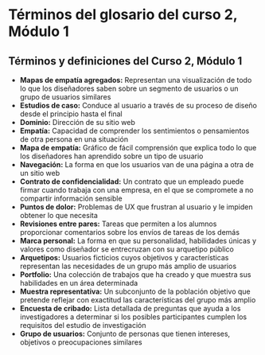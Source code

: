 # Términos del glosario del curso 2, Módulo 1

## Términos y definiciones del Curso 2, Módulo 1

* **Mapas de empatía agregados:** Representan una visualización de todo lo que los diseñadores saben sobre un segmento de usuarios o un grupo de usuarios similares
* **Estudios de caso:** Conduce al usuario a través de su proceso de diseño desde el principio hasta el final
* **Dominio:** Dirección de su sitio web
* **Empatía:** Capacidad de comprender los sentimientos o pensamientos de otra persona en una situación
* **Mapa de empatía:** Gráfico de fácil comprensión que explica todo lo que los diseñadores han aprendido sobre un tipo de usuario
* **Navegación:** La forma en que los usuarios van de una página a otra de un sitio web
* **Contrato de confidencialidad:** Un contrato que un empleado puede firmar cuando trabaja con una empresa, en el que se compromete a no compartir información sensible
* **Puntos de dolor:** Problemas de UX que frustran al usuario y le impiden obtener lo que necesita
* **Revisiones entre pares:** Tareas que permiten a los alumnos proporcionar comentarios sobre los envíos de tareas de los demás
* **Marca personal:** La forma en que su personalidad, habilidades únicas y valores como diseñador se entrecruzan con su arquetipo público
* **Arquetipos:** Usuarios ficticios cuyos objetivos y características representan las necesidades de un grupo más amplio de usuarios
* **Portfolio:** Una colección de trabajos que ha creado y que muestra sus habilidades en un área determinada
* **Muestra representativa:** Un subconjunto de la población objetivo que pretende reflejar con exactitud las características del grupo más amplio
* **Encuesta de cribado:** Lista detallada de preguntas que ayuda a los investigadores a determinar si los posibles participantes cumplen los requisitos del estudio de investigación
* **Grupo de usuarios:** Conjunto de personas que tienen intereses, objetivos o preocupaciones similares
